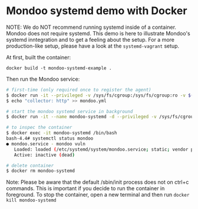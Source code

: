 # Mondoo systemd demo with Docker

NOTE: We do NOT recommend running systemd inside of a container. Mondoo does not require systemd. This demo is here to illustrate Mondoo's systemd inntegration and to get a feeling about the setup. For a more production-like setup, please have a look at the `systemd-vagrant` setup.

At first, built the container:

```
docker build -t mondoo-systemd-example .
```

Then run the Mondoo service:

```bash
# first-time (only required once to register the agent)
$ docker run -it --privileged -v /sys/fs/cgroup:/sys/fs/cgroup:ro -v $(PWD):/etc/opt/mondoo/ mondoo-systemd-example:latest mondoo register --token $TOKEN --config /etc/opt/mondoo/mondoo.yml
$ echo "collector: http" >> mondoo.yml

# start the mondoo systemd service in background
$ docker run -it --name mondoo-systemd -d --privileged -v /sys/fs/cgroup:/sys/fs/cgroup:ro -v $(PWD):/etc/opt/mondoo/ mondoo-systemd-example:latest

# to inspec the container
$ docker exec -it mondoo-systemd /bin/bash
bash-4.4# systemctl status mondoo
● mondoo.service - mondoo vuln
   Loaded: loaded (/etc/systemd/system/mondoo.service; static; vendor preset: disabled)
   Active: inactive (dead)

# delete container
$ docker rm mondoo-systemd  
```

Note: Please be aware that the default /sbin/init process does not on ctrl+c commands. This is important if you decide to run the container in foreground. To stop the container, open a new terminal and then run `docker kill mondoo-systemd`
